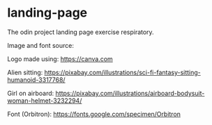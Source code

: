 # landing-page

The odin project landing page exercise respiratory.

Image and font source:

Logo made using: https://canva.com

Alien sitting: https://pixabay.com/illustrations/sci-fi-fantasy-sitting-humanoid-3317768/

Girl on airboard: https://pixabay.com/illustrations/airboard-bodysuit-woman-helmet-3232294/

Font (Orbitron): https://fonts.google.com/specimen/Orbitron